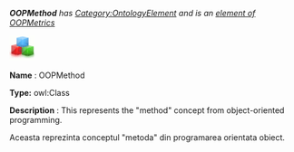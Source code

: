 ___OOPMethod__ 
 has
 [Category:OntologyElement](../../Category/OntologyElement "Category:OntologyElement") 
 and is an
 [element of](../../Property/ElementOf "Property:ElementOf") 
[OOPMetrics](../../Submissions/OOPMetrics "Submissions:OOPMetrics")_




  





[![Class](../public/images/thumb/2/27/Class.gif/45px-Class.gif)](../../Image/Class.gif "Class")


__Name__ 
 : OOPMethod
 



__Type:__ 
 owl:Class
 



__Description__ 
 : This represents the "method" concept from object-oriented programming.
 



  





 Aceasta reprezinta conceptul "metoda" din programarea orientata obiect.
